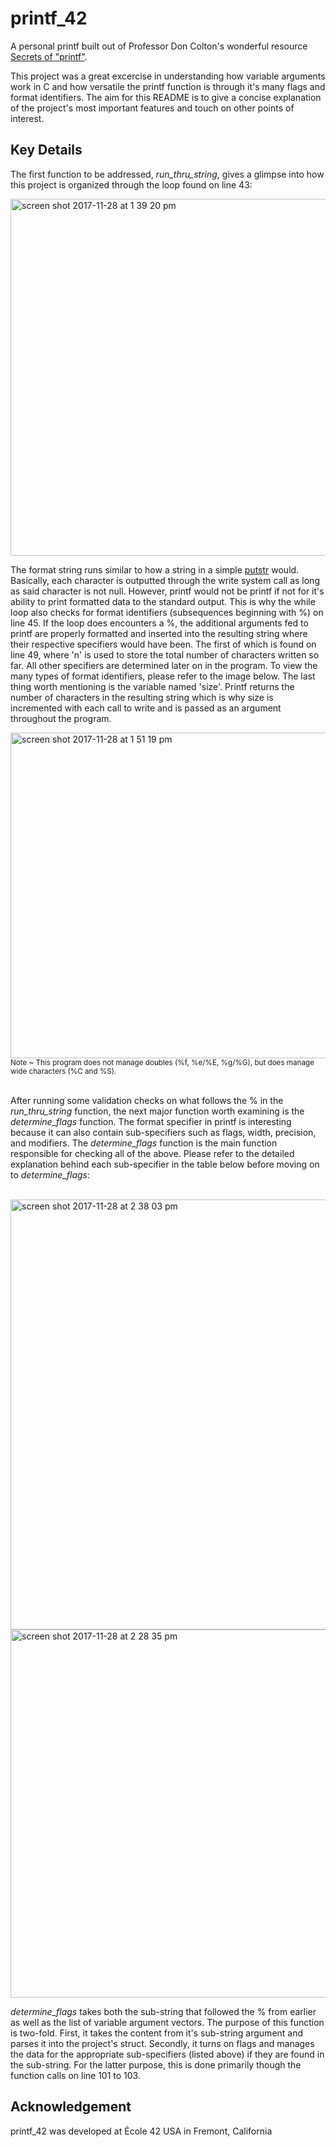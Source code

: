 # printf_42
A personal printf built out of Professor Don Colton's wonderful resource <a href="http://www.cypress.com/file/54761/download">Secrets of "printf"</a>. 

This project was a great excercise in understanding how variable arguments work in C and how versatile the printf function is through it's many flags and format identifiers. The aim for this README is to give a concise explanation of the project's most important features and touch on other points of interest.
## Key Details

 The first function to be addressed, *run_thru_string*, gives a glimpse into how this project is organized through the loop found on line 43:

<img width="571" alt="screen shot 2017-11-28 at 1 39 20 pm" src="https://user-images.githubusercontent.com/13093517/33345618-c7973602-d441-11e7-870f-262381000e8a.png">

The format string runs similar to how a string in a simple <a href="https://github.com/keenanromain/printf_42/blob/master/src/libft/ft_putstr.c">putstr</a> would. Basically, each character is outputted through the write system call as long as said character is not null. However, printf would not be printf if not for it's ability to print formatted data to the standard output. This is why the while loop also checks for format identifiers (subsequences beginning with %) on line 45. If the loop does encounters a %, the additional arguments fed to printf are properly formatted and inserted into the resulting string where their respective specifiers would have been. The first of which is found on line 49, where 'n' is used to store the total number of characters written so far. All other specifiers are determined later on in the program. To view the many types of format identifiers, please refer to the image below. The last thing worth mentioning is the variable named 'size'. Printf returns the number of characters in the resulting string which is why size is incremented with each call to write and is passed as an argument throughout the program.  

<img width="521" alt="screen shot 2017-11-28 at 1 51 19 pm" src="https://user-images.githubusercontent.com/13093517/33346066-40ed8bb8-d443-11e7-8f9c-c36b3c6529e7.png">
<sub>Note ~ This program does not manage doubles (%f, %e/%E, %g/%G), but does manage wide characters (%C and %S).</sub>
<br /><br />

After running some validation checks on what follows the % in the *run_thru_string* function, the next major function worth examining is the *determine_flags* function. The format specifier in printf is interesting because it can also contain sub-specifiers such as flags, width, precision, and modifiers. The *determine_flags* function is the main function responsible for checking all of the above. Please refer to the detailed explanation behind each sub-specifier in the table below before moving on to *determine_flags*:

<br />
<img width="688" alt="screen shot 2017-11-28 at 2 38 03 pm" src="https://user-images.githubusercontent.com/13093517/33348087-cde68852-d449-11e7-8a8a-9c05dcf79f45.png">
<img width="589" alt="screen shot 2017-11-28 at 2 28 35 pm" src="https://user-images.githubusercontent.com/13093517/33348499-79aee53e-d44b-11e7-9635-c570a7aa399c.png">

*determine_flags* takes both the sub-string that followed the % from earlier as well as the list of variable argument vectors. The purpose of this function is two-fold. First, it takes the content from it's sub-string argument and parses it into the project's struct. Secondly, it turns on flags and manages the data for the appropriate sub-specifiers (listed above) if they are found in the sub-string. For the latter purpose, this is done primarily though the function calls on line 101 to 103. 

## Acknowledgement

printf_42 was developed at École 42 USA in Fremont, California
